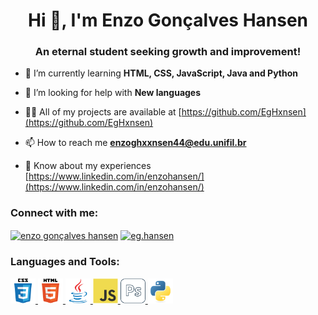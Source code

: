 <h1 align="center">Hi 👋, I'm Enzo Gonçalves Hansen</h1>
<h3 align="center">An eternal student seeking growth and improvement!</h3>

- 🌱 I’m currently learning **HTML, CSS, JavaScript, Java and Python**

- 🤝 I’m looking for help with **New languages**

- 👨‍💻 All of my projects are available at [https://github.com/EgHxnsen](https://github.com/EgHxnsen)

- 📫 How to reach me **enzoghxxnsen44@edu.unifil.br**

- 📄 Know about my experiences [https://www.linkedin.com/in/enzohansen/](https://www.linkedin.com/in/enzohansen/)

<h3 align="left">Connect with me:</h3>
<p align="left">
<a href="https://linkedin.com/in/enzo gonçalves hansen" target="blank"><img align="center" src="https://raw.githubusercontent.com/rahuldkjain/github-profile-readme-generator/master/src/images/icons/Social/linked-in-alt.svg" alt="enzo gonçalves hansen" height="30" width="40" /></a>
<a href="https://instagram.com/eg.hansen" target="blank"><img align="center" src="https://raw.githubusercontent.com/rahuldkjain/github-profile-readme-generator/master/src/images/icons/Social/instagram.svg" alt="eg.hansen" height="30" width="40" /></a>
</p>

<h3 align="left">Languages and Tools:</h3>
<p align="left"> <a href="https://www.w3schools.com/css/" target="_blank" rel="noreferrer"> <img src="https://raw.githubusercontent.com/devicons/devicon/master/icons/css3/css3-original-wordmark.svg" alt="css3" width="40" height="40"/> </a> <a href="https://www.w3.org/html/" target="_blank" rel="noreferrer"> <img src="https://raw.githubusercontent.com/devicons/devicon/master/icons/html5/html5-original-wordmark.svg" alt="html5" width="40" height="40"/> </a> <a href="https://www.java.com" target="_blank" rel="noreferrer"> <img src="https://raw.githubusercontent.com/devicons/devicon/master/icons/java/java-original.svg" alt="java" width="40" height="40"/> </a> <a href="https://developer.mozilla.org/en-US/docs/Web/JavaScript" target="_blank" rel="noreferrer"> <img src="https://raw.githubusercontent.com/devicons/devicon/master/icons/javascript/javascript-original.svg" alt="javascript" width="40" height="40"/> </a> <a href="https://www.photoshop.com/en" target="_blank" rel="noreferrer"> <img src="https://raw.githubusercontent.com/devicons/devicon/master/icons/photoshop/photoshop-line.svg" alt="photoshop" width="40" height="40"/> </a> <a href="https://www.python.org" target="_blank" rel="noreferrer"> <img src="https://raw.githubusercontent.com/devicons/devicon/master/icons/python/python-original.svg" alt="python" width="40" height="40"/> </a> </p>
